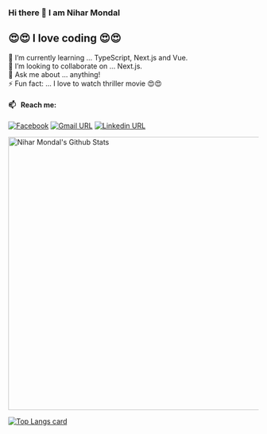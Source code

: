 ### Hi there 👋 I am Nihar Mondal
## 😍😍 I love coding 😍😍

🌱 I’m currently learning ... TypeScript, Next.js and Vue. <br>
👯 I’m looking to collaborate on ... Next.js.<br>
💬 Ask me about ... anything!<br>
⚡ Fun fact: ... I love to watch thriller movie 😍😍<br>

#### 📫 &nbsp; Reach me:
[![Facebook](https://img.shields.io/badge/social--badge?style=social&label=Facebook&logo=facebook)](https://facebook.com/nihar.mondol.58/)
[![Gmail URL](https://img.shields.io/badge/social--badge?style=social&label=email&logo=gmail)](mailto:developernihar@gmail.com)
[![Linkedin URL](https://img.shields.io/badge/social--badge?style=social&label=linkedin&logo=linkedin)](linkedin.com/in/nihar-mondal-dev/)

<img width="550px" alt="Nihar Mondal's Github Stats"  src="https://github-readme-stats.vercel.app/api?username=NiharMondal&show_icons=true"/>
</br>

[![Top Langs card](https://github-readme-stats.vercel.app/api/top-langs/?username=NiharMondal&card_width=550)](https://github.com/NiharMondal/NiharMondal)
